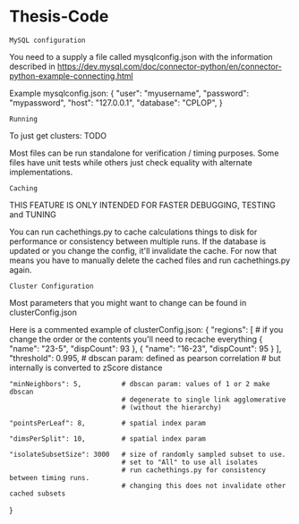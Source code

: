 # Thesis-Code



	MySQL configuration

You need to a supply a file called mysqlconfig.json with the information described in
https://dev.mysql.com/doc/connector-python/en/connector-python-example-connecting.html

Example mysqlconfig.json:
{
  "user": "myusername",
  "password": "mypassword",
  "host": "127.0.0.1",
  "database": "CPLOP",
}





	Running
To just get clusters:
TODO

Most files can be run standalone for verification / timing purposes.
Some files have unit tests while others just check equality with alternate implementations.





	Caching

THIS FEATURE IS ONLY INTENDED FOR FASTER DEBUGGING, TESTING and TUNING

You can run cachethings.py to cache calculations things to disk for performance or consistency between multiple runs. If the database is updated or you change the config, it'll invalidate the cache. For now that means you have to manually delete the cached files and run cachethings.py again.





	Cluster Configuration

Most parameters that you might want to change can be found in clusterConfig.json

Here is a commented example of clusterConfig.json:
{
	"regions": [				# if you change the order or the contents you'll need to recache everything
		{
			"name": "23-5",
			"dispCount": 93
		}, {
			"name": "16-23",
			"dispCount": 95
		}
	],
	"threshold": 0.995,			# dbscan param: defined as pearson correlation
								# but internally is converted to zScore distance

	"minNeighbors": 5,			# dbscan param: values of 1 or 2 make dbscan
								# degenerate to single link agglomerative
								# (without the hierarchy)

	"pointsPerLeaf": 8,			# spatial index param

	"dimsPerSplit": 10,			# spatial index param

	"isolateSubsetSize": 3000	# size of randomly sampled subset to use.
								# set to "All" to use all isolates
								# run cachethings.py for consistency between timing runs.
								# changing this does not invalidate other cached subsets
}
